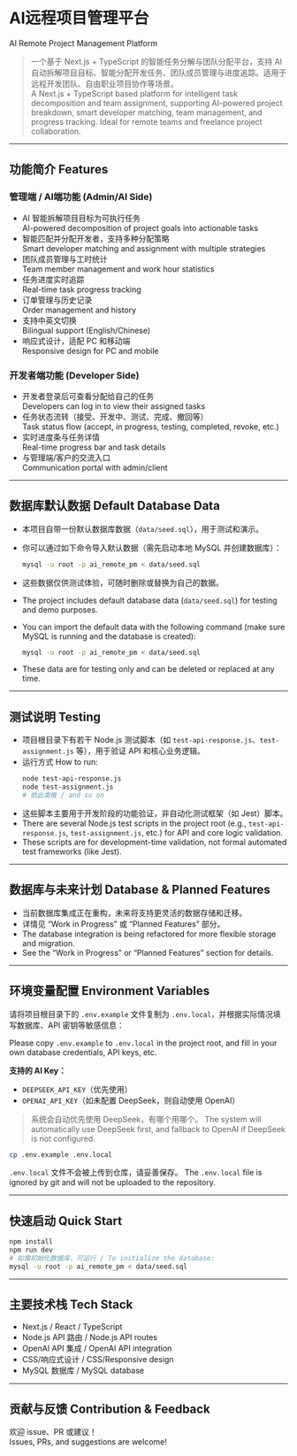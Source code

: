 # AI远程项目管理平台  
AI Remote Project Management Platform

> 一个基于 Next.js + TypeScript 的智能任务分解与团队分配平台，支持 AI 自动拆解项目目标、智能分配开发任务、团队成员管理与进度追踪。适用于远程开发团队、自由职业项目协作等场景。  
> A Next.js + TypeScript based platform for intelligent task decomposition and team assignment, supporting AI-powered project breakdown, smart developer matching, team management, and progress tracking. Ideal for remote teams and freelance project collaboration.

---

## 功能简介 Features

### 管理端 / AI端功能 (Admin/AI Side)
- AI 智能拆解项目目标为可执行任务  
  AI-powered decomposition of project goals into actionable tasks
- 智能匹配并分配开发者，支持多种分配策略  
  Smart developer matching and assignment with multiple strategies
- 团队成员管理与工时统计  
  Team member management and work hour statistics
- 任务进度实时追踪  
  Real-time task progress tracking
- 订单管理与历史记录  
  Order management and history
- 支持中英文切换  
  Bilingual support (English/Chinese)
- 响应式设计，适配 PC 和移动端  
  Responsive design for PC and mobile

### 开发者端功能 (Developer Side)
- 开发者登录后可查看分配给自己的任务  
  Developers can log in to view their assigned tasks
- 任务状态流转（接受、开发中、测试、完成、撤回等）  
  Task status flow (accept, in progress, testing, completed, revoke, etc.)
- 实时进度条与任务详情  
  Real-time progress bar and task details
- 与管理端/客户的交流入口  
  Communication portal with admin/client

---

## 数据库默认数据 Default Database Data

- 本项目自带一份默认数据库数据（`data/seed.sql`），用于测试和演示。
- 你可以通过如下命令导入默认数据（需先启动本地 MySQL 并创建数据库）：
  ```bash
  mysql -u root -p ai_remote_pm < data/seed.sql
  ```
- 这些数据仅供测试体验，可随时删除或替换为自己的数据。

- The project includes default database data (`data/seed.sql`) for testing and demo purposes.
- You can import the default data with the following command (make sure MySQL is running and the database is created):
  ```bash
  mysql -u root -p ai_remote_pm < data/seed.sql
  ```
- These data are for testing only and can be deleted or replaced at any time.

---

## 测试说明 Testing

- 项目根目录下有若干 Node.js 测试脚本（如 `test-api-response.js`、`test-assignment.js` 等），用于验证 API 和核心业务逻辑。
- 运行方式 How to run:
  ```bash
  node test-api-response.js
  node test-assignment.js
  # 依此类推 / and so on
  ```
- 这些脚本主要用于开发阶段的功能验证，非自动化测试框架（如 Jest）脚本。
- There are several Node.js test scripts in the project root (e.g., `test-api-response.js`, `test-assignment.js`, etc.) for API and core logic validation.
- These scripts are for development-time validation, not formal automated test frameworks (like Jest).

---

## 数据库与未来计划 Database & Planned Features

- 当前数据库集成正在重构，未来将支持更灵活的数据存储和迁移。
- 详情见 “Work in Progress” 或 “Planned Features” 部分。
- The database integration is being refactored for more flexible storage and migration.
- See the “Work in Progress” or “Planned Features” section for details.

---

## 环境变量配置 Environment Variables

请将项目根目录下的 `.env.example` 文件复制为 `.env.local`，并根据实际情况填写数据库、API 密钥等敏感信息：

Please copy `.env.example` to `.env.local` in the project root, and fill in your own database credentials, API keys, etc.

**支持的 AI Key：**
- `DEEPSEEK_API_KEY`（优先使用）
- `OPENAI_API_KEY`（如未配置 DeepSeek，则自动使用 OpenAI）

> 系统会自动优先使用 DeepSeek，有哪个用哪个。
> The system will automatically use DeepSeek first, and fallback to OpenAI if DeepSeek is not configured.

```bash
cp .env.example .env.local
```

`.env.local` 文件不会被上传到仓库，请妥善保存。
The `.env.local` file is ignored by git and will not be uploaded to the repository.

---

## 快速启动 Quick Start

```bash
npm install
npm run dev
# 如需初始化数据库，可运行 / To initialize the database:
mysql -u root -p ai_remote_pm < data/seed.sql
```

---

## 主要技术栈 Tech Stack

- Next.js / React / TypeScript
- Node.js API 路由 / Node.js API routes
- OpenAI API 集成 / OpenAI API integration
- CSS/响应式设计 / CSS/Responsive design
- MySQL 数据库 / MySQL database

---

## 贡献与反馈 Contribution & Feedback

欢迎 issue、PR 或建议！  
Issues, PRs, and suggestions are welcome!
